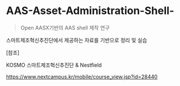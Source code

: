 # AAS-Asset-Administration-Shell-

> Open AASX기반의 AAS shell 제작 연구


스마트제조혁신추진단에서 제공하는 자료를 기반으로 정리 및 실습



[참조]

KOSMO 스마트제조혁신추진단 & Nestfield 

https://www.nextcampus.kr/mobile/course_view.jsp?id=28440
